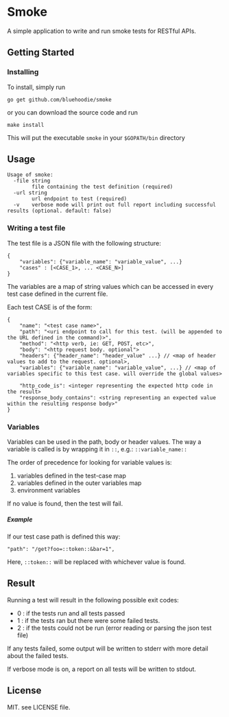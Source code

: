 # Smoke

A simple application to write and run smoke tests for RESTful APIs.

## Getting Started

### Installing

To install, simply run

```go get github.com/bluehoodie/smoke```

or you can download the source code and run 

```make install```

This will put the executable ```smoke``` in your ```$GOPATH/bin``` directory

## Usage

``` 
Usage of smoke:
  -file string
        file containing the test definition (required)
  -url string
        url endpoint to test (required)
  -v    verbose mode will print out full report including successful results (optional. default: false)

```

### Writing a test file

The test file is a JSON file with the following structure:

```
{
    "variables": {"variable_name": "variable_value", ...}
    "cases" : [<CASE_1>, ... <CASE_N>]
}
```

The variables are a map of string values which can be accessed in every test case defined in the current file.  

Each test CASE is of the form:

```
{
    "name": "<test case name>",
    "path": "<uri endpoint to call for this test. (will be appended to the URL defined in the command)>",
    "method": "<http verb, ie: GET, POST, etc>",
    "body": "<http request body. optional">
    "headers": {"header_name": "header_value" ...} // <map of header values to add to the request. optional>,
    "variables": {"variable_name": "variable_value", ...} // <map of variables specific to this test case. will override the global values>
    
    "http_code_is": <integer representing the expected http code in the result>
    "response_body_contains": <string representing an expected value within the resulting response body>" 
}
```

### Variables

Variables can be used in the path, body or header values. The way a variable is called is by wrapping it in `::`, e.g.: `::variable_name::`
 
The order of precedence for looking for variable values is:

1. variables defined in the test-case map
2. variables defined in the outer variables map
3. environment variables

If no value is found, then the test will fail.

##### Example

If our test case path is defined this way:

```"path": "/get?foo=::token::&bar=1",```

Here, ```::token::``` will be replaced with whichever value is found. 

## Result

Running a test will result in the following possible exit codes:

- 0 : if the tests run and all tests passed
- 1 : if the tests ran but there were some failed tests.
- 2 : if the tests could not be run (error reading or parsing the json test file)

If any tests failed, some output will be written to stderr with more detail about the failed tests.

If verbose mode is on, a report on all tests will be written to stdout.

## License

MIT. see LICENSE file.